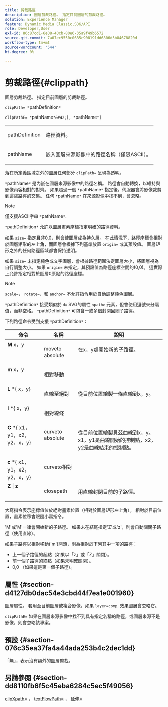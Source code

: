 ```yaml
---
title: 剪裁路徑
description: 圖層剪裁路徑。 指定目前圖層的剪裁路徑。
solution: Experience Manager
feature: Dynamic Media Classic,SDK/API
role: Developer,User
exl-id: 86c87cd1-6e08-40cb-80e6-35a9f49b6572
source-git-commit: 7a07ec9550c0685c908191dd6806d5b84678820d
workflow-type: tm+mt
source-wordcount: '544'
ht-degree: 0%

---
```


# 剪裁路徑{#clippath}

圖層剪裁路徑。 指定目前圖層的剪裁路徑。

`clipPath= *`pathDefinition`*`

`clipPathE= *`pathName`*&#42;[, *`pathName`*]`

<table id="simpletable_275E2A5FAB804C6388BD110D2ACA3C82"> 
 <tr class="strow"> 
  <td class="stentry"> <p><span class="codeph"> <span class="varname"> pathDefinition</span> </span> </p> </td> 
  <td class="stentry"> <p>路徑資料。 </p></td> 
 </tr> 
 <tr class="strow"> 
  <td class="stentry"> <p><span class="codeph"> <span class="varname"> pathName</span></span> </p> </td> 
  <td class="stentry"> <p>嵌入圖層來源影像中的路徑名稱（僅限ASCII）。 </p></td> 
 </tr> 
</table>

落在所定義區域之外的圖層任何部分 `clipPath=` 呈現為透明。

`*`pathName`*` 是內嵌在圖層來源影像中的路徑名稱。 路徑會自動轉換，以維持與影像內容相對的對齊。 如果超過一個 `*`pathName`*` 指定後，伺服器會將影像裁剪到這些路徑的交集。 任何 `*`pathName`*` 在來源影像中找不到，會忽略。

>[!NOTE]
>
>僅支援ASCII字串 `*`pathName`*`.

`*`pathDefinition`*` 允許以圖層畫素座標指定明確的路徑資料。

如果 `size=` 指定且非0,0，則會使圖層成為持久層。 在此情況下，路徑座標會相對於圖層矩形的左上角，而圖層會根據下列基準放置 `origin=` 或其預設值。 圖層矩形之外的任何路徑區域都會保持透明。

如果 `size=` 未指定純色或文字圖層，會根據路徑範圍決定圖層大小，將圖層視為自行調整大小。 如果 `origin=` 未指定，其預設值為路徑座標空間的(0,0)。 這實際上允許指定相對於圖層0原點的路徑座標。

>[!NOTE]
>
>`scale=`， `rotate=`、和 `anchor=` 不允許指令用於自動調整純色圖層。

`*`pathDefinition`*` 接受類似於 `d=` SVG的屬性 `<path>` 元素，但會使用逗號來分隔值，而非空格。 `*`pathDefinition`*` 可包含一或多個封閉回圈子路徑。

下列路徑命令受到支援 `*`pathDefinition`*`：

<table id="table_A74DD7A48B1C417D9D4BA46BECEAB981"> 
 <thead> 
  <tr> 
   <th class="entry"> <b> 命令</b> </th> 
   <th class="entry"> <b> 名稱</b> </th> 
   <th class="entry"> <b> 說明</b> </th> 
  </tr> 
 </thead>
 <tbody> 
  <tr valign="top"> 
   <td> <b> M</b> <span class="varname"> x，y</span> </td> 
   <td> <p> moveto absolute </p> </td> 
   <td> <p> 在x，y處開始新的子路徑。 </p> </td> 
  </tr> 
  <tr valign="top"> 
   <td> <b> m</b> <span class="varname"> x，y</span> </td> 
   <td> <p> 相對移動 </p> </td> 
  </tr> 
  <tr valign="top"> 
   <td> <b> L</b> *{<span class="varname"> x，y</span>} </td> 
   <td> <p> 直線至絕對 </p> </td> 
   <td> <p> 從目前位置繪製一條直線到x，y。 </p> </td> 
  </tr> 
  <tr valign="top"> 
   <td> <b> l</b> *{<span class="varname"> x，y</span>} </td> 
   <td> <p> 相對線條 </p> </td> 
  </tr> 
  <tr valign="top"> 
   <td> <b> C</b> *{<span class="varname"> x1，y1，x2，y2，x，y</span>} </td> 
   <td> <p> curveto absolute </p> </td> 
   <td> <p> 從目前位置繪製貝茲曲線到x，y。x1，y1是曲線開始的控制點，x2，y2是曲線結束的控制點。 </p> </td> 
  </tr> 
  <tr valign="top"> 
   <td> <b> c</b> *{<span class="varname"> x1，y1，x2，y2，x，y</span>} </td> 
   <td> <p> curveto相對 </p> </td> 
  </tr> 
  <tr valign="top"> 
   <td> <b> Z</b> | <b>z</b> </td> 
   <td> <p> closepath </p> </td> 
   <td> <p> 用直線封閉目前的子路徑。 </p> </td> 
  </tr> 
 </tbody> 
</table>

大寫指令表示座標值位於絕對畫素位置（相對於圖層矩形左上角）。 相對於目前位置，畫素位移會跟隨小寫指令。

&#39;M&#39;或&#39;M&#39;一律會開始新的子路徑。 如果未在結尾指定&#39;Z&#39;或&#39;z&#39;，則會自動關閉子路徑（使用直線）。

如果子路徑以相對移動(&#39;m&#39;)開頭，則為相對於下列其中一項的路徑：

* 上一個子路徑的起點（如果以「z」或「Z」關閉）。
* 前一個子路徑的終點（如果未明確關閉）。
* 0,0 （如果這是第一個子路徑）。

## 屬性 {#section-d4127db0dac54e3cbd44f7ea1e001960}

圖層屬性。 套用至目前圖層或複合影像，如果 `layer=comp`. 效果圖層會忽略它。

`clipPathE=` 如果在圖層來源影像中找不到具有指定名稱的路徑，或圖層來源不是影像，則會忽略該專案。

## 預設 {#section-076c35ea37fa4a44ada253b4c2dec1dd}

「無」，表示沒有額外的圖層剪裁。

## 另請參閱 {#section-dd8110fb6f5c45eba6284c5ec5f49056}

[clipXpath=](../../../../../is-api/http-ref/image-serving-api-ref/c-http-protocol-reference/c-command-reference/r-clipxpath.md#reference-17e5e4da3e044943af8f963f58a45f53) ， [textFlowPath=](../../../../../is-api/http-ref/image-serving-api-ref/c-http-protocol-reference/c-command-reference/r-textflowpath.md#reference-0b8d9493d71342f0b6a64a6d221584ef) ， [延伸=](../../../../../is-api/http-ref/image-serving-api-ref/c-http-protocol-reference/c-command-reference/r-extend.md#reference-7e9156beb285459d830e2d56782a74ac)
